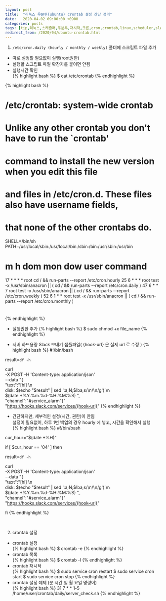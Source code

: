 ```yaml
---
layout: post
title:  "리눅스 우분투(ubuntu) crontab 설정 간단 정리"
date:   2020-04-02 09:00:00 +0900
categories: posts
tags: [tip,리눅스,스케쥴러,우분투,재시작,크론,cron,crontab,linux,scheduler,slack,ubuntu]
redirect_from: /2020/04/ubuntu-crontab.html
--- 
```

1) `/etc/cron.daily (hourly / monthly / weekly)` 폴더에 스크립트 파일 추가  
- 따로 설정할 필요없이 실행(root권한)  
- 실행할 스크립트 파일 확장자를 붙이면 안됨  
- 실행시간 확인  
{% highlight bash %}
$ cat /etc/crontab
{% endhighlight %}

{% highlight bash %}
# /etc/crontab: system-wide crontab
# Unlike any other crontab you don't have to run the `crontab'
# command to install the new version when you edit this file
# and files in /etc/cron.d. These files also have username fields,
# that none of the other crontabs do.

SHELL=/bin/sh
PATH=/usr/local/sbin:/usr/local/bin:/sbin:/bin:/usr/sbin:/usr/bin

# m h dom mon dow user command
17 * * * * root    cd / && run-parts --report /etc/cron.hourly
25 6 * * * root test -x /usr/sbin/anacron || ( cd / && run-parts --report /etc/cron.daily )
47 6 * * 7 root test -x /usr/sbin/anacron || ( cd / && run-parts --report /etc/cron.weekly )
52 6 1 * * root test -x /usr/sbin/anacron || ( cd / && run-parts --report /etc/cron.monthly )
#
{% endhighlight %}

- 실행권한 추가
{% highlight bash %}
$ sudo chmod +x file_name
{% endhighlight %}

- 서버 하드용량 Slack 보내기 샘플파일( {hook-url} 은 실제 url 로 수정 )
{% highlight bash %}
#!/bin/bash

result=`df -h`

curl \
-X POST -H 'Content-type: application/json' \
--data "{ \
\"text\":\"[hi] \n \
disk: $(echo "$result" | sed ':a;N;$!ba;s/\n/\\n/g') \n \
$(date +%Y.%m.%d-%H\:%M\:%S) \", \
\"channel\":\"#service_alarm\"}" \
"https://hooks.slack.com/services/{hook-url}"
{% endhighlight %}

- 간단하지만, 세부적인 설정(시간, 권한)이 안됨  
설정이 필요없어, 하루 1번 백업의 경우 hourly 에 넣고, 시간을 확인해서 실행  
{% highlight bash %}
#!/bin/bash

cur_hour="$(date +%H)"

if [ $cur_hour == '04' ]
then

  result=`df -h`


  curl \
  -X POST -H 'Content-type: application/json' \
  --data "{ \
  \"text\":\"[hi] \n \
disk: $(echo "$result" | sed ':a;N;$!ba;s/\n/\\n/g') \n \
$(date +%Y.%m.%d-%H\:%M\:%S) \", \
  \"channel\":\"#service_alarm\"}" \
  "https://hooks.slack.com/services/{hook-url}"

fi
{% endhighlight %}

<br />

2) crontab 설정  
- crontab 설정  
{% highlight bash %}
$ crontab -e
{% endhighlight %}
- crontab 목록  
{% highlight bash %}
$ crontab -l
{% endhighlight %}
- crontab 재시작  
{% highlight bash %}
$ sudo service cron restart
$ sudo service cron start
$ sudo service cron stop
{% endhighlight %}
- crontab 설정 예제 (분 시간 일 월 요일 명령어)  
{% highlight bash %}
31 7 * * 1-5 /home/user/crontab/daily/server_check.sh
{% endhighlight %}








